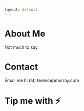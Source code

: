 ```yaml
---
layout: default
---
```


# About Me

Not much to say.

# Contact

Email me hi (at) terencepmurray.com

# Tip me with :zap:

<!-- Beginning of tippin.me Button -->
<div id="tippin-button" data-dest="terencepmurray"></div>
<script src="https://tippin.me/buttons/tip.js" type="text/javascript"></script>
<!-- End of tippin.me Button -->


